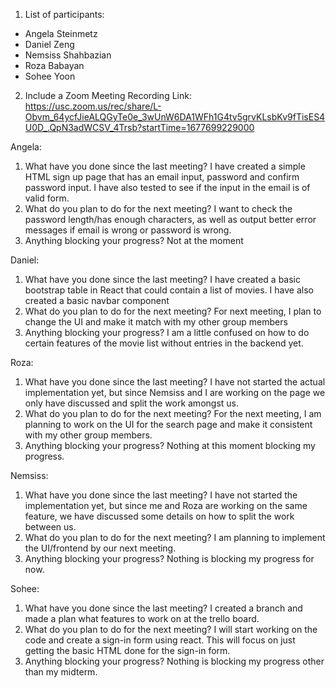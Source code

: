 1. List of participants:
- Angela Steinmetz
- Daniel Zeng
- Nemsiss Shahbazian
- Roza Babayan
- Sohee Yoon
2. Include a Zoom Meeting Recording Link: https://usc.zoom.us/rec/share/L-Obvm_64ycfJieALQGyTe0e_3wUnW6DA1WFh1G4tv5grvKLsbKv9fTisES4U0D_.QpN3adWCSV_4Trsb?startTime=1677699229000

Angela:
1.	What have you done since the last meeting?
I have created a simple HTML sign up page that has an email input, password and confirm password input.
I have also tested to see if the input in the email is of valid form.
2.	What do you plan to do for the next meeting? 
I want to check the password length/has enough characters, as well as output better error messages if email is wrong
or password is wrong.
3.	Anything blocking your progress?
Not at the moment

Daniel:
1.	What have you done since the last meeting?
I have created a basic bootstrap table in React that could contain a list of movies. I have also created a basic navbar component
2.	What do you plan to do for the next meeting?
For next meeting, I plan to change the UI and make it match with my other group members
3.	Anything blocking your progress?
I am a little confused on how to do certain features of the movie list without entries in the backend yet. 

Roza:
1.	What have you done since the last meeting?
I have not started the actual implementation yet, but since Nemsiss and I are working on the page we only have discussed and split the work amongst us.
2.	What do you plan to do for the next meeting?
 For the next meeting, I am planning to work on the UI for the search page and make it consistent with my other group members.
3.	Anything blocking your progress?
 Nothing at this moment blocking my progress.

Nemsiss:
1.	What have you done since the last meeting?
    I have not started the implementation yet, but since me and Roza are working on the same feature, we have discussed 
    some details on how to split the work between us.
2.	What do you plan to do for the next meeting?
    I am planning to implement the UI/frontend by our next meeting.
3.	Anything blocking your progress?
    Nothing is blocking my progress for now.

Sohee:
1.	What have you done since the last meeting?
I created a branch and made a plan what features to work on at the trello board.
2.	What do you plan to do for the next meeting?
I will start working on the code and create a sign-in form using react. This will focus on just
getting the basic HTML done for the sign-in form.
3.	Anything blocking your progress?
Nothing is blocking my progress other than my midterm.
